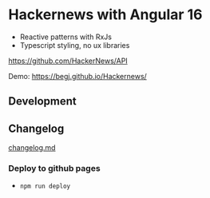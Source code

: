 # Hackernews with Angular 16

- Reactive patterns with RxJs
- Typescript styling, no ux libraries

<https://github.com/HackerNews/API>

Demo: <https://begj.github.io/Hackernews/>

## Development

## Changelog

[changelog.md](./changelog.md)

### Deploy to github pages

- `npm run deploy`
